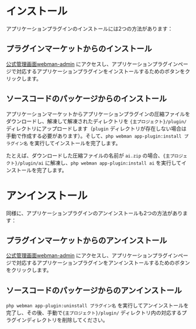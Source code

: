 # インストール

アプリケーションプラグインのインストールには2つの方法があります：

## プラグインマーケットからのインストール
[公式管理画面webman-admin](https://www.workerman.net/plugin/82) にアクセスし、アプリケーションプラグインページで対応するアプリケーションプラグインをインストールするためのボタンをクリックします。

## ソースコードのパッケージからのインストール
アプリケーションマーケットからアプリケーションプラグインの圧縮ファイルをダウンロードし、解凍して解凍されたディレクトリを `{主プロジェクト}/plugin/` ディレクトリにアップロードします（`plugin` ディレクトリが存在しない場合は手動で作成する必要があります）。そして、`php webman app-plugin:install プラグイン名` を実行してインストールを完了します。

たとえば、ダウンロードした圧縮ファイルの名前が `ai.zip` の場合、`{主プロジェクト}/plugin/ai` に解凍し、`php webman app-plugin:install ai` を実行してインストールを完了します。


# アンインストール

同様に、アプリケーションプラグインのアンインストールも2つの方法があります：

## プラグインマーケットからのアンインストール
[公式管理画面webman-admin](https://www.workerman.net/plugin/82) にアクセスし、アプリケーションプラグインページで対応するアプリケーションプラグインをアンインストールするためのボタンをクリックします。

## ソースコードのパッケージからのアンインストール
`php webman app-plugin:uninstall プラグイン名` を実行してアンインストールを完了し、その後、手動で`{主プロジェクト}/plugin/` ディレクトリ内の対応するプラグインディレクトリを削除してください。
